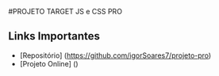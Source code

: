 #PROJETO TARGET JS e CSS PRO

## Links Importantes
- [Repositório] (https://github.com/igorSoares7/projeto-pro)
- [Projeto Online] ()